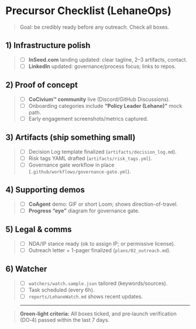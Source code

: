 # Precursor Checklist (LehaneOps)

> Goal: be credibly ready before any outreach. Check all boxes.

## 1) Infrastructure polish
> - [ ] **InSeed.com** landing updated: clear tagline, 2–3 artifacts, contact.
> - [ ] **LinkedIn** updated: governance/process focus; links to repos.

## 2) Proof of concept
> - [ ] **CoCivium™ community** live (Discord/GitHub Discussions). 
> - [ ] Onboarding categories include **“Policy Leader (Lehane)”** mock path.
> - [ ] Early engagement screenshots/metrics captured.

## 3) Artifacts (ship something small)
> - [ ] Decision Log template finalized (`artifacts/decision_log.md`).
> - [ ] Risk tags YAML drafted (`artifacts/risk_tags.yml`).
> - [ ] Governance gate workflow in place (`.github/workflows/governance-gate.yml`).

## 4) Supporting demos
> - [ ] **CoAgent** demo: GIF or short Loom; shows direction-of-travel.
> - [ ] **Progress “eye”** diagram for governance gate.

## 5) Legal & comms
> - [ ] NDA/IP stance ready (ok to assign IP; or permissive license).
> - [ ] Outreach letter + 1-pager finalized (`plans/02_outreach.md`).

## 6) Watcher
> - [ ] `watchers/watch.sample.json` tailored (keywords/sources).
> - [ ] Task scheduled (every 6h). 
> - [ ] `reports/LehaneWatch.md` shows recent updates.

> ---

> **Green‑light criteria:** All boxes ticked, and pre‑launch verification (DO‑4) passed within the last 7 days.

